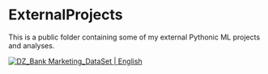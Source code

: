 # ExternalProjects
This is a public folder containing some of my external Pythonic ML projects and analyses.

[![DZ_Bank Marketing_DataSet | English](https://img.shields.io/badge/DZ_Bank%20Marketing_DataSet%20(Classification)-English-yellowblue?logoColor=blue&labelColor=yellow)](https://github.com/NenadBalaneskovic/ExternalProjects/tree/main/DZ_bank_DataSet_classification)

